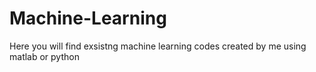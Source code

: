 # Machine-Learning

Here you will find exsistng machine learning codes created by me using matlab or python 
